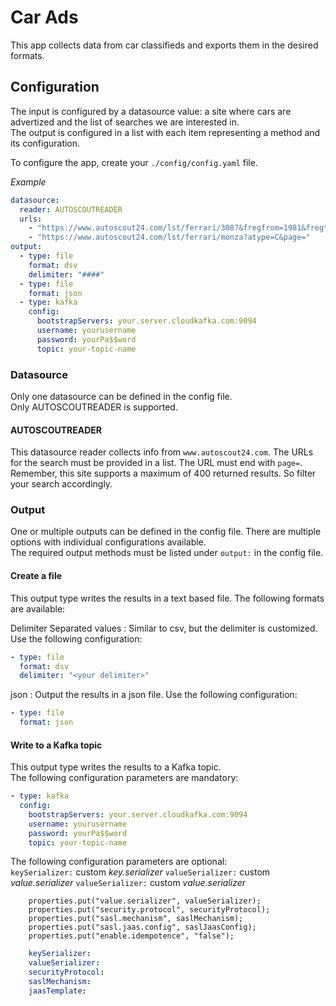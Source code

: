 # Car Ads
This app collects data from car classifieds and exports them in the desired 
formats.

## Configuration
The input is configured by a datasource value: a site where cars are advertized
and the list of searches we are interested in.  
The output is configured in a list with each item representing a method and its
configuration.

To configure the app, create your `./config/config.yaml` file.

*Example*
```yaml
datasource:
  reader: AUTOSCOUTREADER
  urls:
    - "https://www.autoscout24.com/lst/ferrari/308?&fregfrom=1981&fregto=1985&ustate=N%2CU&size=20&page="
    - "https://www.autoscout24.com/lst/ferrari/monza?atype=C&page="
output:
  - type: file
    format: dsv
    delimiter: "####"
  - type: file
    format: json
  - type: kafka
    config:
      bootstrapServers: your.server.cloudkafka.com:9094
      username: yourusername
      password: yourPa$$word
      topic: your-topic-name
```
### Datasource
Only one datasource can be defined in the config file.  
Only AUTOSCOUTREADER is supported.

#### AUTOSCOUTREADER
This datasource reader collects info from `www.autoscout24.com`. The URLs for 
the search must be provided in a list. The URL must end with `page=`. Remember,
this site supports a maximum of 400 returned results. So filter your search 
accordingly.

### Output
One or multiple outputs can be defined in the config file. There are multiple
options with individual configurations available.  
The required output methods must be listed under `output:` in the config file. 

#### Create a file
This output type writes the results in a text based file. The following formats are available:

Delimiter Separated values
: Similar to csv, but the delimiter is customized. Use the following configuration:  

```yaml
- type: file  
  format: dsv  
  delimiter: "<your delimiter>"
```
json
: Output the results in a json file. Use the following configuration:

```yaml
- type: file
  format: json
```

#### Write to a Kafka topic
This output type writes the results to a Kafka topic.  
The following configuration parameters are mandatory:

```yaml
- type: kafka
  config:
    bootstrapServers: your.server.cloudkafka.com:9094
    username: yourusername
    password: yourPa$$word
    topic: your-topic-name
```
The following configuration parameters are optional:  
`keySerializer:` custom *key.serializer*
`valueSerializer:` custom *value.serializer*
`valueSerializer:` custom *value.serializer*

        properties.put("value.serializer", valueSerializer);
        properties.put("security.protocol", securityProtocol);
        properties.put("sasl.mechanism", saslMechanism);
        properties.put("sasl.jaas.config", saslJaasConfig);
        properties.put("enable.idempotence", "false");
```yaml
    keySerializer:
    valueSerializer:
    securityProtocol:
    saslMechanism:
    jaasTemplate:
```